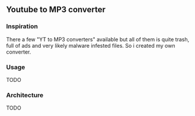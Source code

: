 ## Youtube to MP3 converter

### Inspiration

There a few "YT to MP3 converters" available but all of them is quite trash,
full of ads and very likely malware infested files. So i created my own
converter.

### Usage

TODO

### Architecture

TODO

